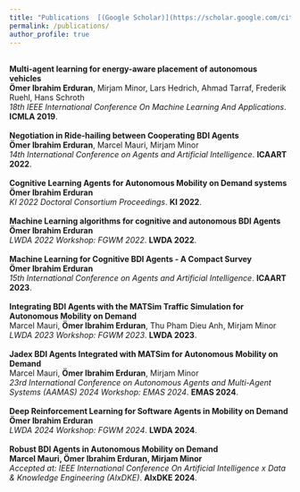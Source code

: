 ```yaml
---
title: "Publications  [(Google Scholar)](https://scholar.google.com/citations?user=i2xd0lQAAAAJ&hl=de)"
permalink: /publications/
author_profile: true
---
```

<br>
<b>Multi-agent learning for energy-aware placement of autonomous vehicles</b> <br> 
<b>Ömer Ibrahim Erduran</b>, Mirjam Minor, Lars Hedrich, Ahmad Tarraf, Frederik Ruehl, Hans Schroth<br>
<i>18th IEEE International Conference On Machine Learning And Applications</i>. <b>ICMLA 2019</b>.
<br>
<br>
<b>Negotiation in Ride-hailing between Cooperating BDI Agents</b> <br> 
<b>Ömer Ibrahim Erduran</b>, Marcel Mauri, Mirjam Minor<br>
<i>14th International Conference on Agents and Artificial Intelligence</i>. <b>ICAART 2022</b>.
<br>
<br>
<b>Cognitive Learning Agents for Autonomous Mobility on Demand systems</b> <br>
<b>Ömer Ibrahim Erduran</b> <br>
<i>KI 2022 Doctoral Consortium Proceedings</i>. <b>KI 2022</b>.
<br>
<br>
<b>Machine Learning algorithms for cognitive and autonomous BDI Agents</b> <br>
<b>Ömer Ibrahim Erduran</b> <br>
<i>LWDA 2022 Workshop: FGWM 2022</i>. <b>LWDA 2022</b>.
<br>
<br>
<b>Machine Learning for Cognitive BDI Agents - A Compact Survey</b> <br>
<b>Ömer Ibrahim Erduran</b> <br>
<i>15th International Conference on Agents and Artificial Intelligence</i>. <b>ICAART 2023</b>.
<br>
<br>
<b>Integrating BDI Agents with the MATSim Traffic Simulation for Autonomous Mobility on Demand</b> <br>
Marcel Mauri, <b>Ömer Ibrahim Erduran</b>, Thu Pham Dieu Anh, Mirjam Minor <br>
<i>LWDA 2023 Workshop: FGWM 2023</i>. <b>LWDA 2023</b>.
<br>
<br>
<b>Jadex BDI Agents Integrated with MATSim for Autonomous Mobility on Demand</b> <br>
Marcel Mauri, <b>Ömer Ibrahim Erduran</b>, Mirjam Minor <br>
<i>23rd International Conference on Autonomous Agents and Multi-Agent Systems (AAMAS) 2024 Workshop: EMAS 2024</i>. <b>EMAS 2024</b>.
<br>
<br>
<b>Deep Reinforcement Learning for Software Agents in Mobility on Demand</b> <br>
<b>Ömer Ibrahim Erduran</b> <br>
<i>LWDA 2024 Workshop: FGWM 2024</i>. <b>LWDA 2024</b>.
<br>
<br>
<b>Robust BDI Agents in Autonomous Mobility on Demand</b> <br>
<b>Marcel Mauri, Ömer Ibrahim Erduran, Mirjam Minor</b> <br>
<i>Accepted at: IEEE International Conference On Artificial Intelligence x Data & Knowledge Engineering (AIxDKE)</i>. <b>AIxDKE 2024</b>.
<br>


